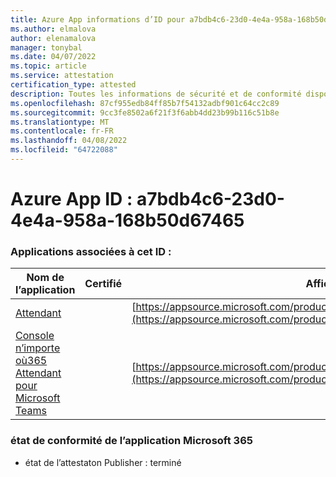 ```yaml
---
title: Azure App informations d’ID pour a7bdb4c6-23d0-4e4a-958a-168b50d67465
ms.author: elmalova
author: elenamalova
manager: tonybal
ms.date: 04/07/2022
ms.topic: article
ms.service: attestation
certification_type: attested
description: Toutes les informations de sécurité et de conformité disponibles pour a7bdb4c6-23d0-4e4a-958a-168b50d67465.
ms.openlocfilehash: 87cf955edb84ff85b7f54132adbf901c64cc2c89
ms.sourcegitcommit: 9cc3fe8502a6f21f3f6abb4dd23b99b116c51b8e
ms.translationtype: MT
ms.contentlocale: fr-FR
ms.lasthandoff: 04/08/2022
ms.locfileid: "64722088"
---
```

# <a name="azure-app-id-a7bdb4c6-23d0-4e4a-958a-168b50d67465"></a>Azure App ID : a7bdb4c6-23d0-4e4a-958a-168b50d67465


### <a name="apps-associated-with-this-id"></a>Applications associées à cet ID :
| **Nom de l’application** | **Certifié** | **Afficher dans AppSource** |
|--------------|---------------|-----------------------|
| [Attendant](../forward/WA200003780.md) |  | [https://appsource.microsoft.com/product/office/WA200003780](https://appsource.microsoft.com/product/office/WA200003780) |
| [Console n’importe où365 Attendant pour Microsoft Teams](../forward/workstreampeople.attendantconsoleformsftteams.md) |  | [https://appsource.microsoft.com/product/office/workstreampeople.attendantconsoleformsftteams](https://appsource.microsoft.com/product/office/workstreampeople.attendantconsoleformsftteams) |

### <a name="microsoft-365-app-compliance-status"></a>état de conformité de l’application Microsoft 365
- état de l’attestaton Publisher : terminé
